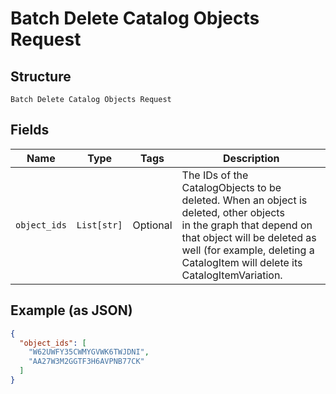 
# Batch Delete Catalog Objects Request

## Structure

`Batch Delete Catalog Objects Request`

## Fields

| Name | Type | Tags | Description |
|  --- | --- | --- | --- |
| `object_ids` | `List[str]` | Optional | The IDs of the CatalogObjects to be deleted. When an object is deleted, other objects<br>in the graph that depend on that object will be deleted as well (for example, deleting a<br>CatalogItem will delete its CatalogItemVariation. |

## Example (as JSON)

```json
{
  "object_ids": [
    "W62UWFY35CWMYGVWK6TWJDNI",
    "AA27W3M2GGTF3H6AVPNB77CK"
  ]
}
```

